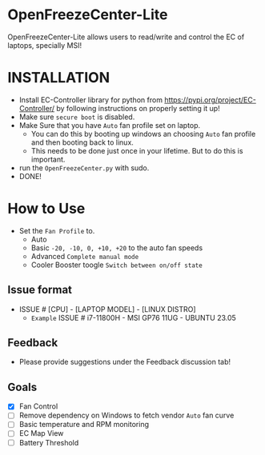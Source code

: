# OpenFreezeCenter-Lite
OpenFreezeCenter-Lite allows users to read/write and control the EC of laptops, specially MSI!

# INSTALLATION
- Install EC-Controller library for python from https://pypi.org/project/EC-Controller/ by following instructions on properly setting it up!
- Make sure ```secure boot``` is disabled.
- Make Sure that you have ```Auto``` fan profile set on laptop.
  - You can do this by booting up windows an choosing ```Auto``` fan profile and then booting back to linux.
  - This needs to be done just once in your lifetime. But to do this is important.
- run the ```OpenFreezeCenter.py``` with sudo.
- DONE!

# How to Use
- Set the ```Fan Profile``` to.
  - Auto
  - Basic ```-20, -10, 0, +10, +20``` to the auto fan speeds
  - Advanced ```Complete manual mode```
  - Cooler Booster toogle ```Switch between on/off state```

## Issue format
- ISSUE # [CPU] - [LAPTOP MODEL] - [LINUX DISTRO]
  - ```Example``` ISSUE # i7-11800H - MSI GP76 11UG - UBUNTU 23.05

## Feedback
- Please provide suggestions under the Feedback discussion tab!

## Goals
- [X] Fan Control
- [ ] Remove dependency on Windows to fetch vendor ```Auto``` fan curve
- [ ] Basic temperature and RPM monitoring
- [ ] EC Map View
- [ ] Battery Threshold
